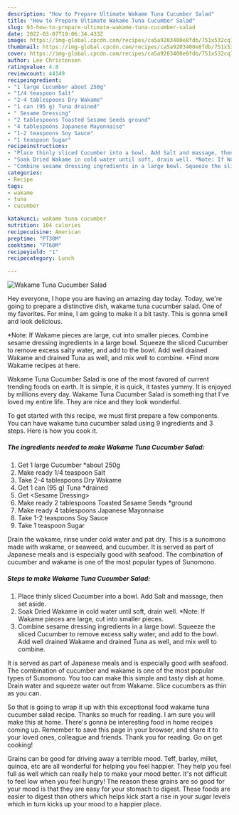 ```yaml
---
description: "How to Prepare Ultimate Wakame Tuna Cucumber Salad"
title: "How to Prepare Ultimate Wakame Tuna Cucumber Salad"
slug: 93-how-to-prepare-ultimate-wakame-tuna-cucumber-salad
date: 2022-03-07T19:06:34.433Z
image: https://img-global.cpcdn.com/recipes/ca5a9203400e8fdb/751x532cq70/wakame-tuna-cucumber-salad-recipe-main-photo.jpg
thumbnail: https://img-global.cpcdn.com/recipes/ca5a9203400e8fdb/751x532cq70/wakame-tuna-cucumber-salad-recipe-main-photo.jpg
cover: https://img-global.cpcdn.com/recipes/ca5a9203400e8fdb/751x532cq70/wakame-tuna-cucumber-salad-recipe-main-photo.jpg
author: Lee Christensen
ratingvalue: 4.8
reviewcount: 44149
recipeingredient:
- "1 large Cucumber about 250g"
- "1/4 teaspoon Salt"
- "2-4 tablespoons Dry Wakame"
- "1 can (95 g) Tuna drained"
- " Sesame Dressing"
- "2 tablespoons Toasted Sesame Seeds ground"
- "4 tablespoons Japanese Mayonnaise"
- "1-2 teaspoons Soy Sauce"
- "1 teaspoon Sugar"
recipeinstructions:
- "Place thinly sliced Cucumber into a bowl. Add Salt and massage, then set aside."
- "Soak Dried Wakame in cold water until soft, drain well. *Note: If Wakame pieces are large, cut into smaller pieces."
- "Combine sesame dressing ingredients in a large bowl. Squeeze the sliced Cucumber to remove excess salty water, and add to the bowl. Add well drained Wakame and drained Tuna as well, and mix well to combine."
categories:
- Recipe
tags:
- wakame
- tuna
- cucumber

katakunci: wakame tuna cucumber 
nutrition: 104 calories
recipecuisine: American
preptime: "PT30M"
cooktime: "PT60M"
recipeyield: "1"
recipecategory: Lunch

---
```



![Wakame Tuna Cucumber Salad](https://img-global.cpcdn.com/recipes/ca5a9203400e8fdb/751x532cq70/wakame-tuna-cucumber-salad-recipe-main-photo.jpg)

Hey everyone, I hope you are having an amazing day today. Today, we're going to prepare a distinctive dish, wakame tuna cucumber salad. One of my favorites. For mine, I am going to make it a bit tasty. This is gonna smell and look delicious.

*Note: If Wakame pieces are large, cut into smaller pieces. Combine sesame dressing ingredients in a large bowl. Squeeze the sliced Cucumber to remove excess salty water, and add to the bowl. Add well drained Wakame and drained Tuna as well, and mix well to combine. *Find more Wakame recipes at here.

Wakame Tuna Cucumber Salad is one of the most favored of current trending foods on earth. It is simple, it is quick, it tastes yummy. It is enjoyed by millions every day. Wakame Tuna Cucumber Salad is something that I've loved my entire life. They are nice and they look wonderful.


To get started with this recipe, we must first prepare a few components. You can have wakame tuna cucumber salad using 9 ingredients and 3 steps. Here is how you cook it.

<!--inarticleads1-->

##### The ingredients needed to make Wakame Tuna Cucumber Salad:

1. Get 1 large Cucumber *about 250g
1. Make ready 1/4 teaspoon Salt
1. Take 2-4 tablespoons Dry Wakame
1. Get 1 can (95 g) Tuna *drained
1. Get  &lt;Sesame Dressing&gt;
1. Make ready 2 tablespoons Toasted Sesame Seeds *ground
1. Make ready 4 tablespoons Japanese Mayonnaise
1. Take 1-2 teaspoons Soy Sauce
1. Take 1 teaspoon Sugar


Drain the wakame, rinse under cold water and pat dry. This is a sunomono made with wakame, or seaweed, and cucumber. It is served as part of Japanese meals and is especially good with seafood. The combination of cucumber and wakame is one of the most popular types of Sunomono. 

<!--inarticleads2-->

##### Steps to make Wakame Tuna Cucumber Salad:

1. Place thinly sliced Cucumber into a bowl. Add Salt and massage, then set aside.
1. Soak Dried Wakame in cold water until soft, drain well. *Note: If Wakame pieces are large, cut into smaller pieces.
1. Combine sesame dressing ingredients in a large bowl. Squeeze the sliced Cucumber to remove excess salty water, and add to the bowl. Add well drained Wakame and drained Tuna as well, and mix well to combine.


It is served as part of Japanese meals and is especially good with seafood. The combination of cucumber and wakame is one of the most popular types of Sunomono. You too can make this simple and tasty dish at home. Drain water and squeeze water out from Wakame. Slice cucumbers as thin as you can. 

So that is going to wrap it up with this exceptional food wakame tuna cucumber salad recipe. Thanks so much for reading. I am sure you will make this at home. There's gonna be interesting food in home recipes coming up. Remember to save this page in your browser, and share it to your loved ones, colleague and friends. Thank you for reading. Go on get cooking!

Grains can be good for driving away a terrible mood. Teff, barley, millet, quinoa, etc are all wonderful for helping you feel happier. They help you feel full as well which can really help to make your mood better. It's not difficult to feel low when you feel hungry! The reason these grains are so good for your mood is that they are easy for your stomach to digest. These foods are easier to digest than others which helps kick start a rise in your sugar levels which in turn kicks up your mood to a happier place.
